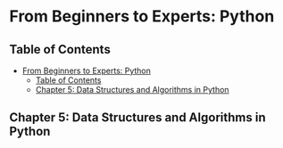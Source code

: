 # From Beginners to Experts: Python
## Table of Contents
- [From Beginners to Experts: Python](#from-beginners-to-experts-python)
  - [Table of Contents](#table-of-contents)
  - [Chapter 5: Data Structures and Algorithms in Python](#chapter-5-data-structures-and-algorithms-in-python)

## Chapter 5: Data Structures and Algorithms in Python
